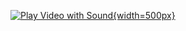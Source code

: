 [![Play Video with Sound](https://user-images.githubusercontent.com/YOUR_USERNAME/YOUR_REPO/assets/ASSET_ID/video_thumbnail.png){width=500px}](https://github.com/user-attachments/assets/b5314d13-7853-4543-abaf-0165f6d60bca?autoplay=1)
